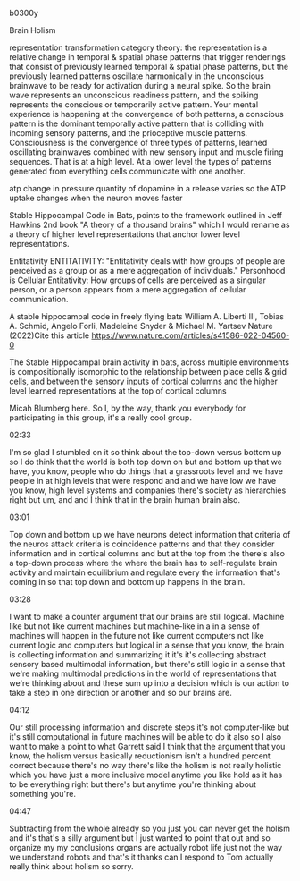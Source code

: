 b0300y

Brain Holism

representation transformation
category theory: the representation is a relative change in temporal & spatial phase patterns that trigger renderings that consist of previously learned temporal & spatial phase patterns, but the previously learned patterns oscillate harmonically in the unconscious brainwave to be ready for activation during a neural spike. So the brain wave represents an unconscious readiness pattern, and the spiking represents the conscious or temporarily active pattern. Your mental experience is happening at the convergence of both patterns, a conscious pattern is the dominant temporally active pattern that is colliding with incoming sensory patterns, and the prioceptive muscle patterns. Consciousness is the convergence of three types of patterns, learned oscillating brainwaves combined with new sensory input and muscle firing sequences. That is at a high level. At a lower level the types of patterns generated from everything cells communicate with one another.

atp change in pressure
quantity of dopamine in a release varies
so the ATP uptake changes
when the neuron moves faster

Stable Hippocampal Code in Bats, points to the framework outlined in Jeff Hawkins 2nd book "A theory of a thousand brains" which I would rename as a theory of higher level representations that anchor lower level representations.

Entitativity
ENTITATIVITY: "Entitativity deals with how groups of people are perceived as a group or as a mere aggregation of individuals."
Personhood is Cellular Entitativity: How groups of cells are perceived as a singular person, or a person appears from a mere aggregation of cellular communication.

A stable hippocampal code in freely flying bats
William A. Liberti III, Tobias A. Schmid, Angelo Forli, Madeleine Snyder & Michael M. Yartsev 
Nature (2022)Cite this article
https://www.nature.com/articles/s41586-022-04560-0

The Stable Hippocampal brain activity in bats, across multiple environments is compositionally isomorphic to the relationship between place cells & grid cells, and between the sensory inputs of cortical columns and the higher level learned representations at the top of cortical columns 

Micah Blumberg here. So I, by the way, thank you everybody for participating in this group, it's a really cool group.

02:33

I'm so glad I stumbled on it so think about the top-down versus bottom up so I do think that the world is both top down on but and bottom up that we have, you know, people who do things that a grassroots level and we have people in at high levels that were respond and and we have low we have you know, high level systems and companies there's society as hierarchies right but um, and and I think that in the brain human brain also.

03:01

Top down and bottom up we have neurons detect information that criteria of the neuros attack criteria is coincidence patterns and that they consider information and in cortical columns and but at the top from the there's also a top-down process where the where the brain has to self-regulate brain activity and maintain equilibrium and regulate every the information that's coming in so that top down and bottom up happens in the brain.

03:28

I want to make a counter argument that our brains are still logical. Machine like but not like current machines but machine-like in a in a sense of machines will happen in the future not like current computers not like current logic and computers but logical in a sense that you know, the brain is collecting information and summarizing it it's it's collecting abstract sensory based multimodal information, but there's still logic in a sense that we're making multimodal predictions in the world of representations that we're thinking about and these sum up into a decision which is our action to take a step in one direction or another and so our brains are.

04:12

Our still processing information and discrete steps it's not computer-like but it's still computational in future machines will be able to do it also so I also want to make a point to what Garrett said I think that the argument that you know, the holism versus basically reductionism isn't a hundred percent correct because there's no way there's like the holism is not really holistic which you have just a more inclusive model anytime you like hold as it has to be everything right but there's but anytime you're thinking about something you're.

04:47

Subtracting from the whole already so you just you can never get the holism and it's that's a silly argument but I just wanted to point that out and so organize my my conclusions organs are actually robot life just not the way we understand robots and that's it thanks can I respond to Tom actually really think about holism so sorry.


